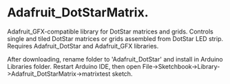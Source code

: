 Adafruit_DotStarMatrix.
=======================

Adafruit_GFX-compatible library for DotStar matrices and grids. Controls single and tiled DotStar matrices or grids assembled from DotStar LED strip. Requires Adafruit_DotStar and Adafruit_GFX libraries.

After downloading, rename folder to 'Adafruit_DotStar' and install in Arduino Libraries folder. Restart Arduino IDE, then open File->Sketchbook->Library->Adafruit_DotStarMatrix->matrixtest sketch.
